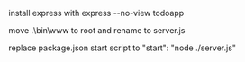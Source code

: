 install express with express --no-view todoapp

move .\bin\www to root and rename to server.js

replace package.json start script to "start": "node ./server.js"

